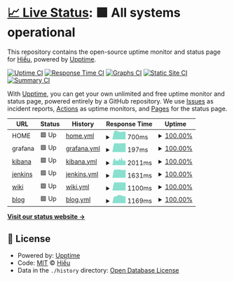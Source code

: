 # [📈 Live Status](https://daotrunghieu.github.io/upptime): <!--live status--> **🟩 All systems operational**

This repository contains the open-source uptime monitor and status page for [Hiếu](https://daotrunghieu.github.io/upptime), powered by [Upptime](https://github.com/upptime/upptime).

[![Uptime CI](https://github.com/daotrunghieu/upptime/workflows/Uptime%20CI/badge.svg)](https://github.com/upptime/upptime/actions?query=workflow%3A%22Uptime+CI%22)
[![Response Time CI](https://github.com/daotrunghieu/upptime/workflows/Response%20Time%20CI/badge.svg)](https://github.com/upptime/upptime/actions?query=workflow%3A%22Response+Time+CI%22)
[![Graphs CI](https://github.com/daotrunghieu/upptime/workflows/Graphs%20CI/badge.svg)](https://github.com/upptime/upptime/actions?query=workflow%3A%22Graphs+CI%22)
[![Static Site CI](https://github.com/daotrunghieu/upptime/workflows/Static%20Site%20CI/badge.svg)](https://github.com/upptime/upptime/actions?query=workflow%3A%22Static+Site+CI%22)
[![Summary CI](https://github.com/daotrunghieu/upptime/workflows/Summary%20CI/badge.svg)](https://github.com/upptime/upptime/actions?query=workflow%3A%22Summary+CI%22)

With [Upptime](https://upptime.js.org), you can get your own unlimited and free uptime monitor and status page, powered entirely by a GitHub repository. We use [Issues](https://github.com/daotrunghieu/upptime/issues) as incident reports, [Actions](https://github.com/daotrunghieu/upptime/actions) as uptime monitors, and [Pages](https://daotrunghieu.github.io/upptime) for the status page.

<!--start: status pages-->
<!-- This summary is generated by Upptime (https://github.com/upptime/upptime) -->
<!-- Do not edit this manually, your changes will be overwritten -->
<!-- prettier-ignore -->
| URL | Status | History | Response Time | Uptime |
| --- | ------ | ------- | ------------- | ------ |
| <img alt="" src="https://favicons.githubusercontent.com/null" height="13"> HOME | 🟩 Up | [home.yml](https://github.com/daotrunghieu/upptime/commits/HEAD/history/home.yml) | <details><summary><img alt="Response time graph" src="./graphs/home/response-time-week.png" height="20"> 700ms</summary><br><a href="https://status.daotrunghieu.com/history/home"><img alt="Response time 715" src="https://img.shields.io/endpoint?url=https%3A%2F%2Fraw.githubusercontent.com%2Fdaotrunghieu%2Fupptime%2FHEAD%2Fapi%2Fhome%2Fresponse-time.json"></a><br><a href="https://status.daotrunghieu.com/history/home"><img alt="24-hour response time 692" src="https://img.shields.io/endpoint?url=https%3A%2F%2Fraw.githubusercontent.com%2Fdaotrunghieu%2Fupptime%2FHEAD%2Fapi%2Fhome%2Fresponse-time-day.json"></a><br><a href="https://status.daotrunghieu.com/history/home"><img alt="7-day response time 700" src="https://img.shields.io/endpoint?url=https%3A%2F%2Fraw.githubusercontent.com%2Fdaotrunghieu%2Fupptime%2FHEAD%2Fapi%2Fhome%2Fresponse-time-week.json"></a><br><a href="https://status.daotrunghieu.com/history/home"><img alt="30-day response time 715" src="https://img.shields.io/endpoint?url=https%3A%2F%2Fraw.githubusercontent.com%2Fdaotrunghieu%2Fupptime%2FHEAD%2Fapi%2Fhome%2Fresponse-time-month.json"></a><br><a href="https://status.daotrunghieu.com/history/home"><img alt="1-year response time 715" src="https://img.shields.io/endpoint?url=https%3A%2F%2Fraw.githubusercontent.com%2Fdaotrunghieu%2Fupptime%2FHEAD%2Fapi%2Fhome%2Fresponse-time-year.json"></a></details> | <details><summary><a href="https://status.daotrunghieu.com/history/home">100.00%</a></summary><a href="https://status.daotrunghieu.com/history/home"><img alt="All-time uptime 100.00%" src="https://img.shields.io/endpoint?url=https%3A%2F%2Fraw.githubusercontent.com%2Fdaotrunghieu%2Fupptime%2FHEAD%2Fapi%2Fhome%2Fuptime.json"></a><br><a href="https://status.daotrunghieu.com/history/home"><img alt="24-hour uptime 100.00%" src="https://img.shields.io/endpoint?url=https%3A%2F%2Fraw.githubusercontent.com%2Fdaotrunghieu%2Fupptime%2FHEAD%2Fapi%2Fhome%2Fuptime-day.json"></a><br><a href="https://status.daotrunghieu.com/history/home"><img alt="7-day uptime 100.00%" src="https://img.shields.io/endpoint?url=https%3A%2F%2Fraw.githubusercontent.com%2Fdaotrunghieu%2Fupptime%2FHEAD%2Fapi%2Fhome%2Fuptime-week.json"></a><br><a href="https://status.daotrunghieu.com/history/home"><img alt="30-day uptime 100.00%" src="https://img.shields.io/endpoint?url=https%3A%2F%2Fraw.githubusercontent.com%2Fdaotrunghieu%2Fupptime%2FHEAD%2Fapi%2Fhome%2Fuptime-month.json"></a><br><a href="https://status.daotrunghieu.com/history/home"><img alt="1-year uptime 100.00%" src="https://img.shields.io/endpoint?url=https%3A%2F%2Fraw.githubusercontent.com%2Fdaotrunghieu%2Fupptime%2FHEAD%2Fapi%2Fhome%2Fuptime-year.json"></a></details>
| <img alt="" src="https://favicons.githubusercontent.com/null" height="13"> grafana | 🟩 Up | [grafana.yml](https://github.com/daotrunghieu/upptime/commits/HEAD/history/grafana.yml) | <details><summary><img alt="Response time graph" src="./graphs/grafana/response-time-week.png" height="20"> 197ms</summary><br><a href="https://status.daotrunghieu.com/history/grafana"><img alt="Response time 195" src="https://img.shields.io/endpoint?url=https%3A%2F%2Fraw.githubusercontent.com%2Fdaotrunghieu%2Fupptime%2FHEAD%2Fapi%2Fgrafana%2Fresponse-time.json"></a><br><a href="https://status.daotrunghieu.com/history/grafana"><img alt="24-hour response time 197" src="https://img.shields.io/endpoint?url=https%3A%2F%2Fraw.githubusercontent.com%2Fdaotrunghieu%2Fupptime%2FHEAD%2Fapi%2Fgrafana%2Fresponse-time-day.json"></a><br><a href="https://status.daotrunghieu.com/history/grafana"><img alt="7-day response time 197" src="https://img.shields.io/endpoint?url=https%3A%2F%2Fraw.githubusercontent.com%2Fdaotrunghieu%2Fupptime%2FHEAD%2Fapi%2Fgrafana%2Fresponse-time-week.json"></a><br><a href="https://status.daotrunghieu.com/history/grafana"><img alt="30-day response time 195" src="https://img.shields.io/endpoint?url=https%3A%2F%2Fraw.githubusercontent.com%2Fdaotrunghieu%2Fupptime%2FHEAD%2Fapi%2Fgrafana%2Fresponse-time-month.json"></a><br><a href="https://status.daotrunghieu.com/history/grafana"><img alt="1-year response time 195" src="https://img.shields.io/endpoint?url=https%3A%2F%2Fraw.githubusercontent.com%2Fdaotrunghieu%2Fupptime%2FHEAD%2Fapi%2Fgrafana%2Fresponse-time-year.json"></a></details> | <details><summary><a href="https://status.daotrunghieu.com/history/grafana">100.00%</a></summary><a href="https://status.daotrunghieu.com/history/grafana"><img alt="All-time uptime 96.33%" src="https://img.shields.io/endpoint?url=https%3A%2F%2Fraw.githubusercontent.com%2Fdaotrunghieu%2Fupptime%2FHEAD%2Fapi%2Fgrafana%2Fuptime.json"></a><br><a href="https://status.daotrunghieu.com/history/grafana"><img alt="24-hour uptime 100.00%" src="https://img.shields.io/endpoint?url=https%3A%2F%2Fraw.githubusercontent.com%2Fdaotrunghieu%2Fupptime%2FHEAD%2Fapi%2Fgrafana%2Fuptime-day.json"></a><br><a href="https://status.daotrunghieu.com/history/grafana"><img alt="7-day uptime 100.00%" src="https://img.shields.io/endpoint?url=https%3A%2F%2Fraw.githubusercontent.com%2Fdaotrunghieu%2Fupptime%2FHEAD%2Fapi%2Fgrafana%2Fuptime-week.json"></a><br><a href="https://status.daotrunghieu.com/history/grafana"><img alt="30-day uptime 96.33%" src="https://img.shields.io/endpoint?url=https%3A%2F%2Fraw.githubusercontent.com%2Fdaotrunghieu%2Fupptime%2FHEAD%2Fapi%2Fgrafana%2Fuptime-month.json"></a><br><a href="https://status.daotrunghieu.com/history/grafana"><img alt="1-year uptime 96.33%" src="https://img.shields.io/endpoint?url=https%3A%2F%2Fraw.githubusercontent.com%2Fdaotrunghieu%2Fupptime%2FHEAD%2Fapi%2Fgrafana%2Fuptime-year.json"></a></details>
| <img alt="" src="https://favicons.githubusercontent.com/null" height="13"> [kibana](kibana.daotrunghieu.com) | 🟩 Up | [kibana.yml](https://github.com/daotrunghieu/upptime/commits/HEAD/history/kibana.yml) | <details><summary><img alt="Response time graph" src="./graphs/kibana/response-time-week.png" height="20"> 2011ms</summary><br><a href="https://status.daotrunghieu.com/history/kibana"><img alt="Response time 1945" src="https://img.shields.io/endpoint?url=https%3A%2F%2Fraw.githubusercontent.com%2Fdaotrunghieu%2Fupptime%2FHEAD%2Fapi%2Fkibana%2Fresponse-time.json"></a><br><a href="https://status.daotrunghieu.com/history/kibana"><img alt="24-hour response time 1789" src="https://img.shields.io/endpoint?url=https%3A%2F%2Fraw.githubusercontent.com%2Fdaotrunghieu%2Fupptime%2FHEAD%2Fapi%2Fkibana%2Fresponse-time-day.json"></a><br><a href="https://status.daotrunghieu.com/history/kibana"><img alt="7-day response time 2011" src="https://img.shields.io/endpoint?url=https%3A%2F%2Fraw.githubusercontent.com%2Fdaotrunghieu%2Fupptime%2FHEAD%2Fapi%2Fkibana%2Fresponse-time-week.json"></a><br><a href="https://status.daotrunghieu.com/history/kibana"><img alt="30-day response time 1945" src="https://img.shields.io/endpoint?url=https%3A%2F%2Fraw.githubusercontent.com%2Fdaotrunghieu%2Fupptime%2FHEAD%2Fapi%2Fkibana%2Fresponse-time-month.json"></a><br><a href="https://status.daotrunghieu.com/history/kibana"><img alt="1-year response time 1945" src="https://img.shields.io/endpoint?url=https%3A%2F%2Fraw.githubusercontent.com%2Fdaotrunghieu%2Fupptime%2FHEAD%2Fapi%2Fkibana%2Fresponse-time-year.json"></a></details> | <details><summary><a href="https://status.daotrunghieu.com/history/kibana">100.00%</a></summary><a href="https://status.daotrunghieu.com/history/kibana"><img alt="All-time uptime 95.80%" src="https://img.shields.io/endpoint?url=https%3A%2F%2Fraw.githubusercontent.com%2Fdaotrunghieu%2Fupptime%2FHEAD%2Fapi%2Fkibana%2Fuptime.json"></a><br><a href="https://status.daotrunghieu.com/history/kibana"><img alt="24-hour uptime 100.00%" src="https://img.shields.io/endpoint?url=https%3A%2F%2Fraw.githubusercontent.com%2Fdaotrunghieu%2Fupptime%2FHEAD%2Fapi%2Fkibana%2Fuptime-day.json"></a><br><a href="https://status.daotrunghieu.com/history/kibana"><img alt="7-day uptime 100.00%" src="https://img.shields.io/endpoint?url=https%3A%2F%2Fraw.githubusercontent.com%2Fdaotrunghieu%2Fupptime%2FHEAD%2Fapi%2Fkibana%2Fuptime-week.json"></a><br><a href="https://status.daotrunghieu.com/history/kibana"><img alt="30-day uptime 95.80%" src="https://img.shields.io/endpoint?url=https%3A%2F%2Fraw.githubusercontent.com%2Fdaotrunghieu%2Fupptime%2FHEAD%2Fapi%2Fkibana%2Fuptime-month.json"></a><br><a href="https://status.daotrunghieu.com/history/kibana"><img alt="1-year uptime 95.80%" src="https://img.shields.io/endpoint?url=https%3A%2F%2Fraw.githubusercontent.com%2Fdaotrunghieu%2Fupptime%2FHEAD%2Fapi%2Fkibana%2Fuptime-year.json"></a></details>
| <img alt="" src="https://favicons.githubusercontent.com/null" height="13"> [jenkins](ci.daotrunghieu.com) | 🟩 Up | [jenkins.yml](https://github.com/daotrunghieu/upptime/commits/HEAD/history/jenkins.yml) | <details><summary><img alt="Response time graph" src="./graphs/jenkins/response-time-week.png" height="20"> 1631ms</summary><br><a href="https://status.daotrunghieu.com/history/jenkins"><img alt="Response time 1658" src="https://img.shields.io/endpoint?url=https%3A%2F%2Fraw.githubusercontent.com%2Fdaotrunghieu%2Fupptime%2FHEAD%2Fapi%2Fjenkins%2Fresponse-time.json"></a><br><a href="https://status.daotrunghieu.com/history/jenkins"><img alt="24-hour response time 1588" src="https://img.shields.io/endpoint?url=https%3A%2F%2Fraw.githubusercontent.com%2Fdaotrunghieu%2Fupptime%2FHEAD%2Fapi%2Fjenkins%2Fresponse-time-day.json"></a><br><a href="https://status.daotrunghieu.com/history/jenkins"><img alt="7-day response time 1631" src="https://img.shields.io/endpoint?url=https%3A%2F%2Fraw.githubusercontent.com%2Fdaotrunghieu%2Fupptime%2FHEAD%2Fapi%2Fjenkins%2Fresponse-time-week.json"></a><br><a href="https://status.daotrunghieu.com/history/jenkins"><img alt="30-day response time 1658" src="https://img.shields.io/endpoint?url=https%3A%2F%2Fraw.githubusercontent.com%2Fdaotrunghieu%2Fupptime%2FHEAD%2Fapi%2Fjenkins%2Fresponse-time-month.json"></a><br><a href="https://status.daotrunghieu.com/history/jenkins"><img alt="1-year response time 1658" src="https://img.shields.io/endpoint?url=https%3A%2F%2Fraw.githubusercontent.com%2Fdaotrunghieu%2Fupptime%2FHEAD%2Fapi%2Fjenkins%2Fresponse-time-year.json"></a></details> | <details><summary><a href="https://status.daotrunghieu.com/history/jenkins">100.00%</a></summary><a href="https://status.daotrunghieu.com/history/jenkins"><img alt="All-time uptime 96.33%" src="https://img.shields.io/endpoint?url=https%3A%2F%2Fraw.githubusercontent.com%2Fdaotrunghieu%2Fupptime%2FHEAD%2Fapi%2Fjenkins%2Fuptime.json"></a><br><a href="https://status.daotrunghieu.com/history/jenkins"><img alt="24-hour uptime 100.00%" src="https://img.shields.io/endpoint?url=https%3A%2F%2Fraw.githubusercontent.com%2Fdaotrunghieu%2Fupptime%2FHEAD%2Fapi%2Fjenkins%2Fuptime-day.json"></a><br><a href="https://status.daotrunghieu.com/history/jenkins"><img alt="7-day uptime 100.00%" src="https://img.shields.io/endpoint?url=https%3A%2F%2Fraw.githubusercontent.com%2Fdaotrunghieu%2Fupptime%2FHEAD%2Fapi%2Fjenkins%2Fuptime-week.json"></a><br><a href="https://status.daotrunghieu.com/history/jenkins"><img alt="30-day uptime 96.33%" src="https://img.shields.io/endpoint?url=https%3A%2F%2Fraw.githubusercontent.com%2Fdaotrunghieu%2Fupptime%2FHEAD%2Fapi%2Fjenkins%2Fuptime-month.json"></a><br><a href="https://status.daotrunghieu.com/history/jenkins"><img alt="1-year uptime 96.33%" src="https://img.shields.io/endpoint?url=https%3A%2F%2Fraw.githubusercontent.com%2Fdaotrunghieu%2Fupptime%2FHEAD%2Fapi%2Fjenkins%2Fuptime-year.json"></a></details>
| <img alt="" src="https://favicons.githubusercontent.com/null" height="13"> [wiki](wiki.daotrunghieu.com) | 🟩 Up | [wiki.yml](https://github.com/daotrunghieu/upptime/commits/HEAD/history/wiki.yml) | <details><summary><img alt="Response time graph" src="./graphs/wiki/response-time-week.png" height="20"> 1100ms</summary><br><a href="https://status.daotrunghieu.com/history/wiki"><img alt="Response time 1093" src="https://img.shields.io/endpoint?url=https%3A%2F%2Fraw.githubusercontent.com%2Fdaotrunghieu%2Fupptime%2FHEAD%2Fapi%2Fwiki%2Fresponse-time.json"></a><br><a href="https://status.daotrunghieu.com/history/wiki"><img alt="24-hour response time 1110" src="https://img.shields.io/endpoint?url=https%3A%2F%2Fraw.githubusercontent.com%2Fdaotrunghieu%2Fupptime%2FHEAD%2Fapi%2Fwiki%2Fresponse-time-day.json"></a><br><a href="https://status.daotrunghieu.com/history/wiki"><img alt="7-day response time 1100" src="https://img.shields.io/endpoint?url=https%3A%2F%2Fraw.githubusercontent.com%2Fdaotrunghieu%2Fupptime%2FHEAD%2Fapi%2Fwiki%2Fresponse-time-week.json"></a><br><a href="https://status.daotrunghieu.com/history/wiki"><img alt="30-day response time 1093" src="https://img.shields.io/endpoint?url=https%3A%2F%2Fraw.githubusercontent.com%2Fdaotrunghieu%2Fupptime%2FHEAD%2Fapi%2Fwiki%2Fresponse-time-month.json"></a><br><a href="https://status.daotrunghieu.com/history/wiki"><img alt="1-year response time 1093" src="https://img.shields.io/endpoint?url=https%3A%2F%2Fraw.githubusercontent.com%2Fdaotrunghieu%2Fupptime%2FHEAD%2Fapi%2Fwiki%2Fresponse-time-year.json"></a></details> | <details><summary><a href="https://status.daotrunghieu.com/history/wiki">100.00%</a></summary><a href="https://status.daotrunghieu.com/history/wiki"><img alt="All-time uptime 91.84%" src="https://img.shields.io/endpoint?url=https%3A%2F%2Fraw.githubusercontent.com%2Fdaotrunghieu%2Fupptime%2FHEAD%2Fapi%2Fwiki%2Fuptime.json"></a><br><a href="https://status.daotrunghieu.com/history/wiki"><img alt="24-hour uptime 100.00%" src="https://img.shields.io/endpoint?url=https%3A%2F%2Fraw.githubusercontent.com%2Fdaotrunghieu%2Fupptime%2FHEAD%2Fapi%2Fwiki%2Fuptime-day.json"></a><br><a href="https://status.daotrunghieu.com/history/wiki"><img alt="7-day uptime 100.00%" src="https://img.shields.io/endpoint?url=https%3A%2F%2Fraw.githubusercontent.com%2Fdaotrunghieu%2Fupptime%2FHEAD%2Fapi%2Fwiki%2Fuptime-week.json"></a><br><a href="https://status.daotrunghieu.com/history/wiki"><img alt="30-day uptime 91.84%" src="https://img.shields.io/endpoint?url=https%3A%2F%2Fraw.githubusercontent.com%2Fdaotrunghieu%2Fupptime%2FHEAD%2Fapi%2Fwiki%2Fuptime-month.json"></a><br><a href="https://status.daotrunghieu.com/history/wiki"><img alt="1-year uptime 91.84%" src="https://img.shields.io/endpoint?url=https%3A%2F%2Fraw.githubusercontent.com%2Fdaotrunghieu%2Fupptime%2FHEAD%2Fapi%2Fwiki%2Fuptime-year.json"></a></details>
| <img alt="" src="https://favicons.githubusercontent.com/null" height="13"> [blog](blog.daotrunghieu.com) | 🟩 Up | [blog.yml](https://github.com/daotrunghieu/upptime/commits/HEAD/history/blog.yml) | <details><summary><img alt="Response time graph" src="./graphs/blog/response-time-week.png" height="20"> 1169ms</summary><br><a href="https://status.daotrunghieu.com/history/blog"><img alt="Response time 1127" src="https://img.shields.io/endpoint?url=https%3A%2F%2Fraw.githubusercontent.com%2Fdaotrunghieu%2Fupptime%2FHEAD%2Fapi%2Fblog%2Fresponse-time.json"></a><br><a href="https://status.daotrunghieu.com/history/blog"><img alt="24-hour response time 1223" src="https://img.shields.io/endpoint?url=https%3A%2F%2Fraw.githubusercontent.com%2Fdaotrunghieu%2Fupptime%2FHEAD%2Fapi%2Fblog%2Fresponse-time-day.json"></a><br><a href="https://status.daotrunghieu.com/history/blog"><img alt="7-day response time 1169" src="https://img.shields.io/endpoint?url=https%3A%2F%2Fraw.githubusercontent.com%2Fdaotrunghieu%2Fupptime%2FHEAD%2Fapi%2Fblog%2Fresponse-time-week.json"></a><br><a href="https://status.daotrunghieu.com/history/blog"><img alt="30-day response time 1127" src="https://img.shields.io/endpoint?url=https%3A%2F%2Fraw.githubusercontent.com%2Fdaotrunghieu%2Fupptime%2FHEAD%2Fapi%2Fblog%2Fresponse-time-month.json"></a><br><a href="https://status.daotrunghieu.com/history/blog"><img alt="1-year response time 1127" src="https://img.shields.io/endpoint?url=https%3A%2F%2Fraw.githubusercontent.com%2Fdaotrunghieu%2Fupptime%2FHEAD%2Fapi%2Fblog%2Fresponse-time-year.json"></a></details> | <details><summary><a href="https://status.daotrunghieu.com/history/blog">100.00%</a></summary><a href="https://status.daotrunghieu.com/history/blog"><img alt="All-time uptime 96.33%" src="https://img.shields.io/endpoint?url=https%3A%2F%2Fraw.githubusercontent.com%2Fdaotrunghieu%2Fupptime%2FHEAD%2Fapi%2Fblog%2Fuptime.json"></a><br><a href="https://status.daotrunghieu.com/history/blog"><img alt="24-hour uptime 100.00%" src="https://img.shields.io/endpoint?url=https%3A%2F%2Fraw.githubusercontent.com%2Fdaotrunghieu%2Fupptime%2FHEAD%2Fapi%2Fblog%2Fuptime-day.json"></a><br><a href="https://status.daotrunghieu.com/history/blog"><img alt="7-day uptime 100.00%" src="https://img.shields.io/endpoint?url=https%3A%2F%2Fraw.githubusercontent.com%2Fdaotrunghieu%2Fupptime%2FHEAD%2Fapi%2Fblog%2Fuptime-week.json"></a><br><a href="https://status.daotrunghieu.com/history/blog"><img alt="30-day uptime 96.33%" src="https://img.shields.io/endpoint?url=https%3A%2F%2Fraw.githubusercontent.com%2Fdaotrunghieu%2Fupptime%2FHEAD%2Fapi%2Fblog%2Fuptime-month.json"></a><br><a href="https://status.daotrunghieu.com/history/blog"><img alt="1-year uptime 96.33%" src="https://img.shields.io/endpoint?url=https%3A%2F%2Fraw.githubusercontent.com%2Fdaotrunghieu%2Fupptime%2FHEAD%2Fapi%2Fblog%2Fuptime-year.json"></a></details>

<!--end: status pages-->

[**Visit our status website →**](https://daotrunghieu.github.io/upptime)

## 📄 License

- Powered by: [Upptime](https://github.com/upptime/upptime)
- Code: [MIT](./LICENSE) © [Hiếu](https://daotrunghieu.github.io/upptime)
- Data in the `./history` directory: [Open Database License](https://opendatacommons.org/licenses/odbl/1-0/)
